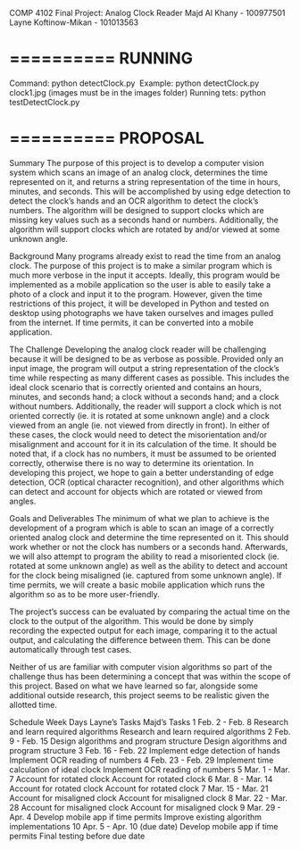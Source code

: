 COMP 4102 Final Project: Analog Clock Reader
Majd Al Khany - 100977501
Layne Koftinow-Mikan - 101013563

==========
 RUNNING
==========
Command: python detectClock.py <image>
Example: python detectClock.py clock1.jpg (images must be in the images folder)
Running tets: python testDetectClock.py

==========
 PROPOSAL
==========
Summary
The purpose of this project is to develop a computer vision system which scans an image of an analog clock, determines the time represented on it, and returns a string representation of the time in hours, minutes, and seconds. This will be accomplished by using edge detection to detect the clock’s hands and an OCR algorithm to detect the clock’s numbers. The algorithm will be designed to support clocks which are missing key values such as a seconds hand or numbers. Additionally, the algorithm will support clocks which are rotated by and/or viewed at some unknown angle.

Background
Many programs already exist to read the time from an analog clock. The purpose of this project is to make a similar program which is much more verbose in the input it accepts. Ideally, this program would be implemented as a mobile application so the user is able to easily take a photo of a clock and input it to the program. However, given the time restrictions of this project, it will be developed in Python and tested on desktop using photographs we have taken ourselves and images pulled from the internet. If time permits, it can be converted into a mobile application.

The Challenge
Developing the analog clock reader will be challenging because it will be designed to be as verbose as possible. Provided only an input image, the program will output a string representation of the clock’s time while respecting as many different cases as possible. This includes the ideal clock scenario that is correctly oriented and contains an hours, minutes, and seconds hand; a clock without a seconds hand; and a clock without numbers. Additionally, the reader will support a clock which is not oriented correctly (ie. it is rotated at some unknown angle) and a clock viewed from an angle (ie. not viewed from directly in front). In either of these cases, the clock would need to detect the misorientation and/or misalignment and account for it in its calculation of the time. It should be noted that, if a clock has no numbers, it must be assumed to be oriented correctly, otherwise there is no way to determine its orientation. In developing this project, we hope to gain a better understanding of edge detection, OCR (optical character recognition), and other algorithms which can detect and account for objects which are rotated or viewed from angles.

Goals and Deliverables
The minimum of what we plan to achieve is the development of a program which is able to scan an image of a correctly oriented analog clock and determine the time represented on it. This should work whether or not the clock has numbers or a seconds hand. Afterwards, we will also attempt to program the ability to read a misoriented clock (ie. rotated at some unknown angle) as well as the ability to detect and account for the clock being misaligned (ie. captured from some unknown angle). If time permits, we will create a basic mobile application which runs the algorithm so as to be more user-friendly.

The project’s success can be evaluated by comparing the actual time on the clock to the output of the algorithm. This would be done by simply recording the expected output for each image, comparing it to the actual output, and calculating the difference between them. This can be done automatically through test cases.

Neither of us are familiar with computer vision algorithms so part of the challenge thus has been determining a concept that was within the scope of this project. Based on what we have learned so far, alongside some additional outside research, this project seems to be realistic given the allotted time.

Schedule
Week
Days
Layne’s Tasks
Majd’s Tasks
1
Feb. 2 - Feb. 8
Research and learn required algorithms
Research and learn required algorithms
2
Feb. 9 - Feb. 15
Design algorithms and program structure
Design algorithms and program structure
3
Feb. 16 - Feb. 22
Implement edge detection of hands
Implement OCR reading of numbers
4
Feb. 23 - Feb. 29
Implement time calculation of ideal clock
Implement OCR reading of numbers
5
Mar. 1 - Mar. 7
Account for rotated clock
Account for rotated clock
6
Mar. 8 - Mar. 14
Account for rotated clock
Account for rotated clock
7
Mar. 15 - Mar. 21
Account for misaligned clock
Account for misaligned clock
8
Mar. 22 - Mar. 28
Account for misaligned clock
Account for misaligned clock
9
Mar. 29 - Apr. 4
Develop mobile app if time permits
Improve existing algorithm implementations
10
Apr. 5 - Apr. 10 (due date)
Develop mobile app if time permits
Final testing before due date

